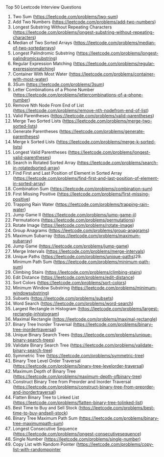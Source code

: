 Top 50 Leetcode Interview Questions
1. Two Sum (https://leetcode.com/problems/two-sum)
2. Add Two Numbers (https://leetcode.com/problems/add-two-numbers)
3. Longest Substring Without Repeating Characters
(https://leetcode.com/problems/longest-substring-without-repeating-characters)
4. Median of Two Sorted Arrays (https://leetcode.com/problems/median-of-two-sortedarrays)
5. Longest Palindromic Substring (https://leetcode.com/problems/longest-palindromicsubstring)
6. Regular Expression Matching (https://leetcode.com/problems/regular-expressionmatching)
7. Container With Most Water (https://leetcode.com/problems/container-with-most-water)
8. 3Sum (https://leetcode.com/problems/3sum)
9. Letter Combinations of a Phone Number (https://leetcode.com/problems/lettercombinations-of-a-phone-number)
10. Remove Nth Node From End of List (https://leetcode.com/problems/remove-nth-nodefrom-end-of-list)
11. Valid Parentheses (https://leetcode.com/problems/valid-parentheses)
12. Merge Two Sorted Lists (https://leetcode.com/problems/merge-two-sorted-lists)
13. Generate Parentheses (https://leetcode.com/problems/generate-parentheses)
14. Merge k Sorted Lists (https://leetcode.com/problems/merge-k-sorted-lists)
15. Longest Valid Parentheses (https://leetcode.com/problems/longest-valid-parentheses)
16. Search in Rotated Sorted Array (https://leetcode.com/problems/search-in-rotatedsorted-array)
17. Find First and Last Position of Element in Sorted Array
(https://leetcode.com/problems/find-first-and-last-position-of-element-in-sorted-array)
18. Combination Sum (https://leetcode.com/problems/combination-sum)
19. First Missing Positive (https://leetcode.com/problems/first-missing-positive)
20. Trapping Rain Water (https://leetcode.com/problems/trapping-rain-water)
21. Jump Game II (https://leetcode.com/problems/jump-game-ii)
22. Permutations (https://leetcode.com/problems/permutations)
23. Rotate Image (https://leetcode.com/problems/rotate-image)
24. Group Anagrams (https://leetcode.com/problems/group-anagrams)
25. Maximum Subarray (https://leetcode.com/problems/maximum-subarray)
26. Jump Game (https://leetcode.com/problems/jump-game)
27. Merge Intervals (https://leetcode.com/problems/merge-intervals)
28. Unique Paths (https://leetcode.com/problems/unique-paths)29. Minimum Path Sum (https://leetcode.com/problems/minimum-path-sum)
30. Climbing Stairs (https://leetcode.com/problems/climbing-stairs)
31. Edit Distance (https://leetcode.com/problems/edit-distance)
32. Sort Colors (https://leetcode.com/problems/sort-colors)
33. Minimum Window Substring (https://leetcode.com/problems/minimum-windowsubstring)
34. Subsets (https://leetcode.com/problems/subsets)
35. Word Search (https://leetcode.com/problems/word-search)
36. Largest Rectangle in Histogram (https://leetcode.com/problems/largest-rectangle-inhistogram)
37. Maximal Rectangle (https://leetcode.com/problems/maximal-rectangle)
38. Binary Tree Inorder Traversal (https://leetcode.com/problems/binary-tree-inordertraversal)
39. Unique Binary Search Trees (https://leetcode.com/problems/unique-binary-search-trees)
40. Validate Binary Search Tree (https://leetcode.com/problems/validate-binary-search-tree)
41. Symmetric Tree (https://leetcode.com/problems/symmetric-tree)
42. Binary Tree Level Order Traversal (https://leetcode.com/problems/binary-tree-levelorder-traversal)
43. Maximum Depth of Binary Tree (https://leetcode.com/problems/maximum-depth-ofbinary-tree)
44. Construct Binary Tree from Preorder and Inorder Traversal
(https://leetcode.com/problems/construct-binary-tree-from-preorder-and-inordertraversal)
45. Flatten Binary Tree to Linked List (https://leetcode.com/problems/flatten-binary-tree-tolinked-list)
46. Best Time to Buy and Sell Stock (https://leetcode.com/problems/best-time-to-buy-andsell-stock)
47. Binary Tree Maximum Path Sum (https://leetcode.com/problems/binary-tree-maximumpath-sum)
48. Longest Consecutive Sequence (https://leetcode.com/problems/longest-consecutivesequence)
49. Single Number (https://leetcode.com/problems/single-number)
50. Copy List with Random Pointer (https://leetcode.com/problems/copy-list-with-randompointer

